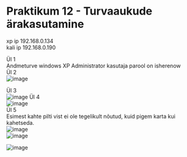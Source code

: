 # Praktikum 12 - Turvaaukude ärakasutamine  
xp ip   192.168.0.134  
kali ip   192.168.0.190  
  
  Ül 1  
Andmeturve windows XP Administrator kasutaja parool on isherenow  
  Ül 2  
![image](https://github.com/JuhanPauklin/AndmeturbePraktikumid/assets/90179916/09244e20-1df0-4fe5-b800-e3d828c2b893)

  Ül 3  
![image](https://github.com/JuhanPauklin/AndmeturbePraktikumid/assets/90179916/1e3db4c4-e971-4786-ac6b-618c99c12a14)
  Ül 4  
![image](https://github.com/JuhanPauklin/AndmeturbePraktikumid/assets/90179916/0d8b3a9c-b1aa-48d4-a7c6-524498ca7ae3)  
  Ül 5  
  Esimest kahte pilti vist ei ole tegelikult nõutud, kuid pigem karta kui kahetseda.  
![image](https://github.com/JuhanPauklin/AndmeturbePraktikumid/assets/90179916/c12e76b7-7e24-4e28-b313-d00221bb6498)  
![image](https://github.com/JuhanPauklin/AndmeturbePraktikumid/assets/90179916/446b51b0-a78f-409f-a4be-49fa7af8c2b5)

![image](https://github.com/JuhanPauklin/AndmeturbePraktikumid/assets/90179916/e4956fff-1dc5-481d-a551-c429ee7e65f8)




